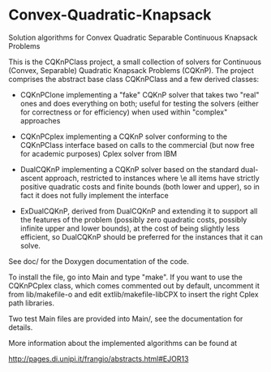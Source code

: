 # Convex-Quadratic-Knapsack
Solution algorithms for Convex Quadratic Separable Continuous Knapsack Problems

This is the CQKnPClass project, a small collection of solvers for Continuous
(Convex, Separable) Quadratic Knapsack Problems (CQKnP). The project comprises
the abstract base class CQKnPClass and a few derived classes:

-  CQKnPClone implementing a "fake" CQKnP solver that takes two "real" ones and
   does everything on both; useful for testing the solvers (either for correctness
   or for efficiency) when used within "complex" approaches

-  CQKnPCplex implementing a CQKnP solver conforming to the CQKnPClass interface
   based on calls to the commercial (but now free for academic purposes)
   Cplex solver from IBM
   
-  DualCQKnP implementing a CQKnP solver based on the standard dual-ascent
   approach, restricted to instances where \e all items have strictly
   positive quadratic costs and finite bounds (both lower and upper), so
   in fact it does not fully implement the interface
   
-  ExDualCQKnP, derived from DualCQKnP and extending it to support all the
   features of the problem (possibly zero quadratic costs, possibly infinite
   upper and lower bounds), at the cost of being slightly less efficient, so
   DualCQKnP should be preferred for the instances that it can solve.

See doc/ for the Doxygen documentation of the code.

To install the file, go into Main and type "make". If you want to use the
CQKnPCplex class, which comes commented out by default, uncomment it from
lib/makefile-o and edit extlib/makefile-libCPX to insert the right Cplex path
libraries.

Two test Main files are provided into Main/, see the documentation for details.

More information about the implemented algorithms can be found at

  http://pages.di.unipi.it/frangio/abstracts.html#EJOR13
  





